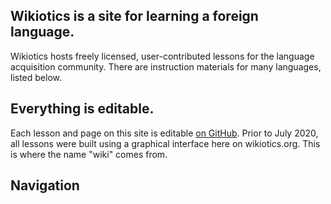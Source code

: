 ## Wikiotics is a site for learning a foreign language.

Wikiotics hosts freely licensed, user-contributed lessons for the language acquisition community.  There are instruction materials for many languages, listed below.

## Everything is editable.

Each lesson and page on this site is editable [on GitHub](https://github.com/wikiotics/wikiotics.org).  Prior to July 2020, all lessons were built using a graphical interface here on wikiotics.org.  This is where the name "wiki" comes from.

## Navigation

<!-- This section is rendered by the template, layouts/_default/home.html -->
